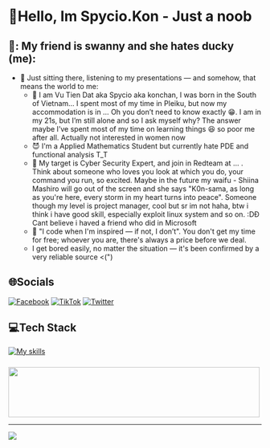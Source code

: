 # 💫Hello, Im Spycio.Kon - Just a noob
## 💫: My friend is swanny and she hates ducky (me):
- 🫣 Just sitting there, listening to my presentations — and somehow, that means the world to me:
  + 🥇 I am Vu Tien Dat aka Spycio aka konchan, I was born in the South of Vietnam… I spent most of my time in Pleiku, but now my accommodation is in … Oh you don’t need to know exactly 😁. I am in my 21s, but I’m still alone and so I ask myself why? The answer maybe I’ve spent most of my time on learning things 😆 so poor me after all. Actually not interested in women now
  + 😈 I'm a Applied Mathematics Student but currently hate PDE and functional analysis T_T
  + 🐳 My target is Cyber Security Expert, and join in Redteam at ... . Think about someone who loves you look at which you do, your command you run, so excited. Maybe in the future my waifu - Shiina Mashiro will go out of the screen and she says "K0n-sama, as long as you're here, every storm in my heart turns into peace". Someone though my level is project manager, cool but sr im not haha, btw i think i have good skill, especially exploit linux system and so on. :DĐ Cant believe i haved a friend who did in Microsoft
  + 🎵 "I code when I'm inspired — if not, I don’t". You don't get my time for free; whoever you are, there's always a price before we deal.
  +  I get bored easily, no matter the situation — it's been confirmed by a very reliable source <(")

## 🌐Socials
[![Facebook](https://img.shields.io/badge/Facebook-%231877F2.svg?logo=Facebook&logoColor=white)](https://www.facebook.com/s1mpl3Love) [![TikTok](https://img.shields.io/badge/TikTok-%23000000.svg?logo=TikTok&logoColor=white)](https://www.tiktok.com/@spyciokon) [![Twitter](https://img.shields.io/badge/Twitter-%231DA1F2.svg?logo=Twitter&logoColor=white)](https://twitter.com/KonSpycio) 

## 💻Tech Stack
[![My skills](https://skillicons.dev/icons?i=latex,php,python,mysql,javascript,r,expressjs,linux,vscode,anaconda&perline=15)](https://laxiisteam.blogspot.com)

### 
<img src="https://tryhackme-badges.s3.amazonaws.com/hackervnn40.png" width="500px" height="100px"/>

---
[![](https://visitcount.itsvg.in/api?id=tiyeume25112004&icon=8&color=9)](https://visitcount.itsvg.in)
